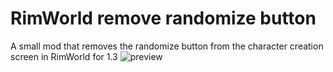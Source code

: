 # RimWorld remove randomize button
 A small mod that removes the randomize button from the character creation screen in RimWorld for 1.3
![preview](https://user-images.githubusercontent.com/26352135/146839305-210abc71-68dd-44ec-8a51-8bff9a9abd56.png)
